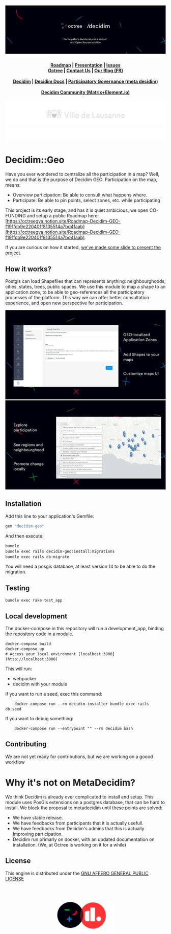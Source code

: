 <h1 align="center"><img src="https://github.com/octree-gva/meta/blob/main/decidim/static/header.png?raw=true" alt="Decidim - Octree Participatory democracy on a robust and open source solution" /></h1>
<h4 align="center">
    <a href="https://octreegva.notion.site/Roadmap-Decidim-GEO-f191fcb9e220401f8135514a7bd41aab">Roadmap</a> |
    <a href="https://drive.google.com/file/d/1lfQJumDg0Ic-RZi-R3MM8frYtKN7PB_S/view?usp=sharing">Presentation</a> |
    <a href="https://github.com/octree-gva/decidim-module-geo/issues">Issues</a>  <br/>
    <a href="https://www.octree.ch">Octree</a> |
    <a href="https://octree.ch/en/contact-us/">Contact Us</a> |
    <a href="https://blog.octree.ch">Our Blog (FR)</a><br/><br/>
    <a href="https://decidim.org">Decidim</a> |
    <a href="https://docs.decidim.org/en/">Decidim Docs</a> |
    <a href="https://meta.decidim.org">Participatory Governance (meta decidim)</a><br/><br/>
    <a href="https://matrix.to/#/+decidim:matrix.org">Decidim Community (Matrix+Element.io)</a>
</h4>
<p align="center">
    <a href="https://participer.lausanne.ch">
        <img
            src="https://github.com/octree-gva/meta/blob/main/decidim/static/participer_lausanne/chip.png?raw=true"
            alt="Lausanne Participe — Une plateforme de participation pour imaginer et réaliser ensemble" />
    </a>
    <a href="https://opencollective.com/voca">
        <img
            src="https://github.com/octree-gva/meta/blob/main/decidim/static/opencollective_chip.png?raw=true"
            alt="Voca – Open-Source SaaS platform for Decidim" />
    </a>
</p>


# Decidim::Geo
Have you ever wondered to centralize all the participation in a map? Well, we do and that is the purpose of Decidim GEO. 
Participation on the map, means: 

* Overview participation: Be able to consult what happens where.
* Participate: Be able to pin points, select zones, etc. while participating

This project is its early stage, and has it is quiet ambicious, we open CO-FUNDING and setup a public Roadmap here: [https://octreegva.notion.site/Roadmap-Decidim-GEO-f191fcb9e220401f8135514a7bd41aab](https://octreegva.notion.site/Roadmap-Decidim-GEO-f191fcb9e220401f8135514a7bd41aab).

If you are curious on how it started, [we've made some slide to present the project](https://drive.google.com/file/d/1lfQJumDg0Ic-RZi-R3MM8frYtKN7PB_S/view?usp=sharing).


## How it works?

Postgis can load Shapefiles that can represents anything: neighbourghoods, cities, states, trees, public spaces.
We use this module to map a shape to an application zone, to be able to geo-references all the participatory processes of the platform. This way we can offer better consultation experience, and open new perspective for participation.

<img
    src="https://github.com/octree-gva/meta/blob/main/decidim/static/geo/admin.png?raw=true"
    alt="Administration of the GEO space" />
<img
    src="https://github.com/octree-gva/meta/blob/main/decidim/static/geo/consult.png?raw=true"
    alt="Administration of the GEO space" />


## Installation

Add this line to your application's Gemfile:

```ruby
gem "decidim-geo"
```

And then execute:

```bash
bundle
bundle exec rails decidim-geo:install:migrations
bundle exec rails db:migrate
```

You will need a posgis database, at least version 14 to be able to do the migration.

## Testing
```
bundle exec rake test_app
```

## Local development
The docker-compose in this repository will run a development_app, 
binding the repository code in a module. 

```
docker-compose build
docker-compose up
# Access your local environment [localhost:3000](http://localhost:3000)
```

This will run: 
- webpacker
- decidim with your module

If you want to run a seed, exec this command: 
```
    docker-compose run --rm decidim-installer bundle exec rails db:seed
```

If you want to debug something: 
```
    docker-compose run --entrypoint "" --rm decidim bash
```

## Contributing

We are not yet ready for contributions, but we are working on a goood workflow

# Why it's not on MetaDecidim?
We think Decidim is already over complicated to install and setup. This module uses PosGis extensions on a postgres database, that can be hard to install. We block the proposal to metadecidim until these points are solved:

- We have stable release.
- We have feedbacks from participants that it is actually usefull.
- We have feedbacks from Decidim's admins that this is actually improving participation.
- Decidim run primarly on docker, with an updated documentation on installation. (We, at Octree is working on it for a while)

## License

This engine is distributed under the [GNU AFFERO GENERAL PUBLIC LICENSE](LICENSE-AGPLv3.txt)

<br /><br />
<p align="center">
    <img src="https://raw.githubusercontent.com/octree-gva/meta/main/decidim/static/octree_and_decidim.png" height="90" alt="Decidim Installation by Octree" />
</p>
